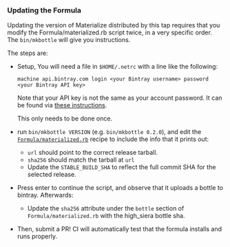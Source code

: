 ### Updating the Formula

Updating the version of Materialize distributed by this tap requires that you
modify the Formula/materialized.rb script twice, in a very specific order. The
`bin/mkbottle` will give you instructions.

The steps are:

- Setup, You will need a file in `$HOME/.netrc` with a line like the following:
  ```
  machine api.bintray.com login <your Bintray username> password <your Bintray API key>
  ```

  Note that your API key is not the same as your account password. It can be
  found via [these
  instructions](https://www.jfrog.com/confluence/display/BT/Uploading#Uploading-GettingyourAPIKey).

  This only needs to be done once.

- run `bin/mkbottle VERSION` (e.g. `bin/mkbottle 0.2.0`), and edit the
  [`Formula/materialized.rb`](Formula/materialized.rb) recipe to include the
  info that it prints out:

  - `url` should point to the correct release tarball.
  - `sha256` should match the tarball at `url`
  - Update the `STABLE_BUILD_SHA` to reflect the full commit SHA for the
    selected release.

- Press enter to continue the script, and observe that it uploads a bottle to
  bintray. Afterwards:

  - Update the `sha256` attribute under the `bottle` section of
    `Formula/materialized.rb` with the high_siera bottle sha.

- Then, submit a PR! CI will automatically test that the formula installs and
  runs properly.
